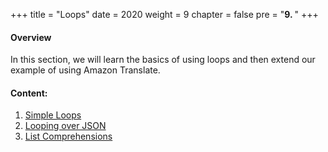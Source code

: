 +++
title = "Loops"
date = 2020
weight = 9
chapter = false
pre = "<b>9. </b>"
+++
#### Overview

In this section, we will learn the basics of using loops and then extend our example of using Amazon Translate.


#### Content:
1. [Simple Loops](9.1-simple-loop/)
2. [Looping over JSON](9.2-looping-over-json/)
3. [List Comprehensions](9.3-list-comprehensions/)
